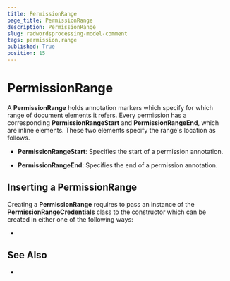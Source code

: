 ```yaml
---
title: PermissionRange
page_title: PermissionRange
description: PermissionRange
slug: radwordsprocessing-model-comment
tags: permission,range
published: True
position: 15
---
```


# PermissionRange


A __PermissionRange__ holds annotation markers which specify for which range of document elements it refers. Every permission has a corresponding __PermissionRangeStart__ and __PermissionRangeEnd__, which are inline elements. These two elements specify the range's location as follows.


* __PermissionRangeStart__: Specifies the start of a permission annotation.

* __PermissionRangeEnd__: Specifies the end of a permission annotation.


## Inserting a PermissionRange


Creating a __PermissionRange__ requires to pass an instance of the __PermissionRangeCredentials__ class to the constructor which can be created in either one of the following ways:

* 










## See Also

* 



          
